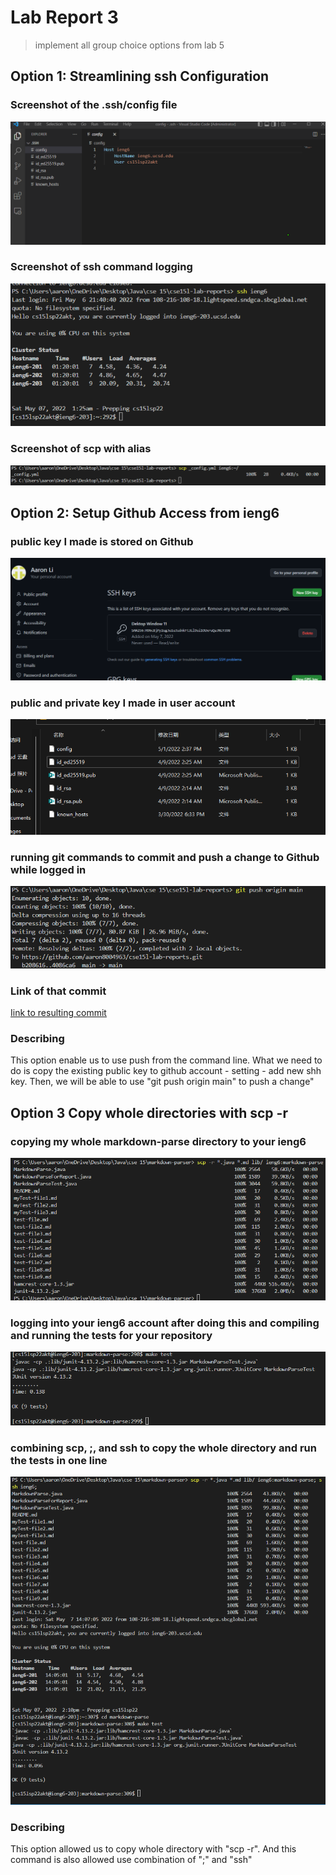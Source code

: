 # Lab Report 3
> implement all group choice options from lab 5

## Option 1: Streamlining ssh Configuration

### Screenshot of the .ssh/config file
![Image](report3Image\ConfigEditing.png)

### Screenshot of ssh command logging 
![Image](report3Image\loginWithIeng6.png)

### Screenshot of scp with alias
![Image](report3Image\scpWithAlie.png)

## Option 2: Setup Github Access from ieng6

### public key I made is stored on Github
![Image](report3Image\pubKeyInGithub.png)

### public and private key I made in user account
![Image](report3Image\privateKey&puclicKeyInUserAcc.png)

### running git commands to commit and push a change to Github while logged in
![Image](report3Image\successfulPush.png)

### Link of that commit
[Iink to resulting commit](https://github.com/aaron8004963/cse15l-lab-reports/blob/4086ca694d1e75f3e12e36f5b7866f38f2fabf1d/lab-report-3-week-6.md)

### Describing
This option enable us to use push from the command line. What we need to do is copy the existing public key to github account - setting - add new shh key. Then, we will be able to use "git push origin main" to push a change"

## Option 3 Copy whole directories with scp -r
### copying my whole markdown-parse directory to your ieng6 
![Image](report3Image\copyingWholeDirectory.png)

### logging into your ieng6 account after doing this and compiling and running the tests for your repository
![Image](report3Image\compilelingAndRunTests.png)

### combining scp, ;, and ssh to copy the whole directory and run the tests in one line
![Image](report3Image\combineAndTest.png)

### Describing
This option allowed us to copy whole directory with "scp -r". And this command is also allowed use combination of ";" and "ssh"